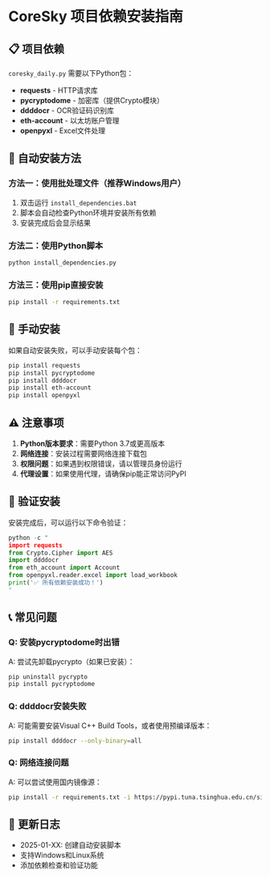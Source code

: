 # CoreSky 项目依赖安装指南

## 📋 项目依赖

`coresky_daily.py` 需要以下Python包：

- **requests** - HTTP请求库
- **pycryptodome** - 加密库（提供Crypto模块）
- **ddddocr** - OCR验证码识别库
- **eth-account** - 以太坊账户管理
- **openpyxl** - Excel文件处理

## 🚀 自动安装方法

### 方法一：使用批处理文件（推荐Windows用户）

1. 双击运行 `install_dependencies.bat`
2. 脚本会自动检查Python环境并安装所有依赖
3. 安装完成后会显示结果

### 方法二：使用Python脚本

```bash
python install_dependencies.py
```

### 方法三：使用pip直接安装

```bash
pip install -r requirements.txt
```

## 🔧 手动安装

如果自动安装失败，可以手动安装每个包：

```bash
pip install requests
pip install pycryptodome
pip install ddddocr
pip install eth-account
pip install openpyxl
```

## ⚠️ 注意事项

1. **Python版本要求**：需要Python 3.7或更高版本
2. **网络连接**：安装过程需要网络连接下载包
3. **权限问题**：如果遇到权限错误，请以管理员身份运行
4. **代理设置**：如果使用代理，请确保pip能正常访问PyPI

## 🧪 验证安装

安装完成后，可以运行以下命令验证：

```python
python -c "
import requests
from Crypto.Cipher import AES
import ddddocr
from eth_account import Account
from openpyxl.reader.excel import load_workbook
print('✅ 所有依赖安装成功！')
"
```

## 📞 常见问题

### Q: 安装pycryptodome时出错
A: 尝试先卸载pycrypto（如果已安装）：
```bash
pip uninstall pycrypto
pip install pycryptodome
```

### Q: ddddocr安装失败
A: 可能需要安装Visual C++ Build Tools，或者使用预编译版本：
```bash
pip install ddddocr --only-binary=all
```

### Q: 网络连接问题
A: 可以尝试使用国内镜像源：
```bash
pip install -r requirements.txt -i https://pypi.tuna.tsinghua.edu.cn/simple/
```

## 📝 更新日志

- 2025-01-XX: 创建自动安装脚本
- 支持Windows和Linux系统
- 添加依赖检查和验证功能 